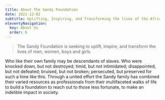 ```yaml
---
title: About The Sandy Foundation
date: 2021-12-02
subtitle: Uplifting, Inspiring, and Transforming the lives of the African Family
eleventyNavigation:
  key: About Us
  order: 6
---
```


> The Sandy Foundation is seeking to uplift, inspire, and transform the lives of men, women, boys and girls.

Who like their own family may be descendants of slaves. Who were knocked down, but not destroyed; timid, but not intimidated;
disappointed, but not defeated; bruised, but not broken; persecuted, but preserved for such a time like this. Through a united effort the Sandy family has combined their varied resources as professionals from their multifaceted walks of life to build a foundation to reach out to those less fortunate, to make an indelible impact in society.

